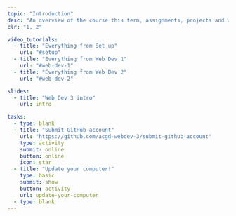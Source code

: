 ```yaml
---
topic: "Introduction"
desc: "An overview of the course this term, assignments, projects and weekly tasks."
clr: "1, 2"

video_tutorials:
  - title: "Everything from Set up"
    url: "#setup"
  - title: "Everything from Web Dev 1"
    url: "#web-dev-1"
  - title: "Everything from Web Dev 2"
    url: "#web-dev-2"

slides:
  - title: "Web Dev 3 intro"
    url: intro

tasks:
  - type: blank
  - title: "Submit GitHub account"
    url: "https://github.com/acgd-webdev-3/submit-github-account"
    type: activity
    submit: online
    button: online
    icon: star
  - title: "Update your computer!"
    type: basic
    submit: show
    button: activity
    url: update-your-computer
  - type: blank
---
```

